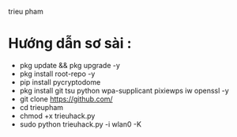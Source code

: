 trieu pham

# Hướng dẫn sơ sài :
* pkg update && pkg upgrade -y
* pkg install root-repo -y
* pip install pycryptodome
* pkg install git tsu python wpa-supplicant pixiewps iw openssl -y
* git clone https://github.com/
* cd trieupham
* chmod +x trieuhack.py
* sudo python trieuhack.py -i wlan0 -K
